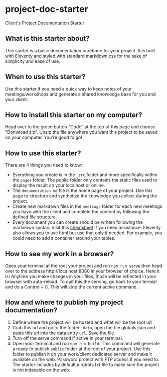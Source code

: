 # project-doc-starter
Client's Project Documentation Starter

## What is this starter about?
This starter is a basic documentation barebone for your project. It is built with Eleventy and styled with standard markdown css for the sake of simplicity and ease of use.

## When to use this starter?
Use this starter if you need a quick way to keep notes of your meetings/workshops and generate a shared knowledge base for you and your client.

## How to install this starter on my computer?
Head over to the green button "Code" at the top of this page and choose "Donwload zip". Unzip the file anywhere you want this project to be saved on your computer. You're good to go!

## How to use this starter?
There are 4 things you need to know:
- Everything you create is in the ```_src``` folder and more specifically within the ```pages``` folder. The public folder only contains the static files used to display the result on your localhost or online.
- The ```documentation.md``` file is the home page of your project. Use this page to structure and synthetize the knowledge you collect during the project.
- Create new markdown files in the ```meetings``` folder for each new meetings you have with the client and complete the content by following the defined file structure.
- Every document you can create should be written following the markdown syntax. Visit this [cheatsheet](https://www.markdownguide.org/cheat-sheet/) if you need assistance. Eleventy also allows you to use html but use that only if needed. For example, you could need to add a container around your tables.

## How to see my work in a browser?
Open your terminal at the root your project and run ```npm run serve``` then head over to the address http://localhost:8080 in your browser of choice. Here it is! Anytime you make changes in your files, those will be reflected in your browser with auto-reload. To quit this the serving, go back to your termial and do a Control + C. This will stop the current active command.

## How and where to publish my project documentation?
1. Define where the project will be hosted and what will be the root url
2. Grab this url and go to the folder ```_data```, open the file globals.json and paste this url into the data entry ```url```. Save the file
3. Turn off the serve command if active in your terminal.
4. Open your terminal and run ```npm run build```. This command will generate a ready to publish ```public``` folder at the root of your project. Use this folder to publish it on your work/client dedicated server and make it available on the web. Password protect with FTP access if you need to. The starter includes by default a robots.txt file to make sure the project is not indexable on the web.